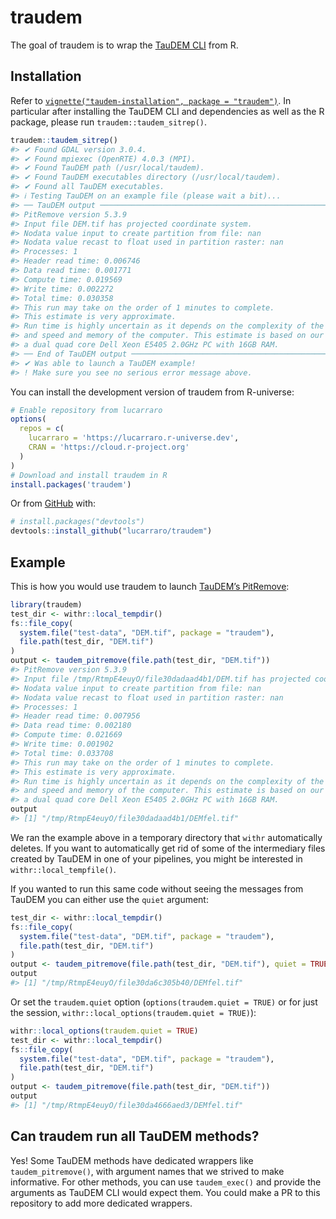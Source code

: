 
<!-- README.md is generated from README.Rmd. Please edit that file -->

# traudem

<!-- badges: start -->
<!-- badges: end -->

The goal of traudem is to wrap the [TauDEM
CLI](https://hydrology.usu.edu/taudem/taudem5/index.html) from R.

## Installation

Refer to
[`vignette("taudem-installation", package = "traudem")`](https://lucarraro.github.io/traudem/articles/taudem-installation.html).
In particular after installing the TauDEM CLI and dependencies as well
as the R package, please run `traudem::taudem_sitrep()`.

``` r
traudem::taudem_sitrep()
#> ✔ Found GDAL version 3.0.4.
#> ✔ Found mpiexec (OpenRTE) 4.0.3 (MPI).
#> ✔ Found TauDEM path (/usr/local/taudem).
#> ✔ Found TauDEM executables directory (/usr/local/taudem).
#> ✔ Found all TauDEM executables.
#> ℹ Testing TauDEM on an example file (please wait a bit)...
#> ── TauDEM output ───────────────────────────────────────────────────────────────
#> PitRemove version 5.3.9
#> Input file DEM.tif has projected coordinate system.
#> Nodata value input to create partition from file: nan
#> Nodata value recast to float used in partition raster: nan
#> Processes: 1
#> Header read time: 0.006746
#> Data read time: 0.001771
#> Compute time: 0.019569
#> Write time: 0.002272
#> Total time: 0.030358
#> This run may take on the order of 1 minutes to complete.
#> This estimate is very approximate. 
#> Run time is highly uncertain as it depends on the complexity of the input data 
#> and speed and memory of the computer. This estimate is based on our testing on 
#> a dual quad core Dell Xeon E5405 2.0GHz PC with 16GB RAM.
#> ── End of TauDEM output ────────────────────────────────────────────────────────
#> ✔ Was able to launch a TauDEM example!
#> ! Make sure you see no serious error message above.
```

You can install the development version of traudem from R-universe:

``` r
# Enable repository from lucarraro
options(
  repos = c(
    lucarraro = 'https://lucarraro.r-universe.dev',
    CRAN = 'https://cloud.r-project.org'
  )
)
# Download and install traudem in R
install.packages('traudem')
```

Or from [GitHub](https://github.com/) with:

``` r
# install.packages("devtools")
devtools::install_github("lucarraro/traudem")
```

## Example

This is how you would use traudem to launch [TauDEM’s
PitRemove](https://hydrology.usu.edu/taudem/taudem5/help53/PitRemove.html):

``` r
library(traudem)
test_dir <- withr::local_tempdir()
fs::file_copy(
  system.file("test-data", "DEM.tif", package = "traudem"),
  file.path(test_dir, "DEM.tif")
)
output <- taudem_pitremove(file.path(test_dir, "DEM.tif"))
#> PitRemove version 5.3.9
#> Input file /tmp/RtmpE4euyO/file30dadaad4b1/DEM.tif has projected coordinate system.
#> Nodata value input to create partition from file: nan
#> Nodata value recast to float used in partition raster: nan
#> Processes: 1
#> Header read time: 0.007956
#> Data read time: 0.002180
#> Compute time: 0.021669
#> Write time: 0.001902
#> Total time: 0.033708
#> This run may take on the order of 1 minutes to complete.
#> This estimate is very approximate. 
#> Run time is highly uncertain as it depends on the complexity of the input data 
#> and speed and memory of the computer. This estimate is based on our testing on 
#> a dual quad core Dell Xeon E5405 2.0GHz PC with 16GB RAM.
output
#> [1] "/tmp/RtmpE4euyO/file30dadaad4b1/DEMfel.tif"
```

We ran the example above in a temporary directory that `withr`
automatically deletes. If you want to automatically get rid of some of
the intermediary files created by TauDEM in one of your pipelines, you
might be interested in `withr::local_tempfile()`.

If you wanted to run this same code without seeing the messages from
TauDEM you can either use the `quiet` argument:

``` r
test_dir <- withr::local_tempdir()
fs::file_copy(
  system.file("test-data", "DEM.tif", package = "traudem"),
  file.path(test_dir, "DEM.tif")
)
output <- taudem_pitremove(file.path(test_dir, "DEM.tif"), quiet = TRUE)
output
#> [1] "/tmp/RtmpE4euyO/file30da6c305b40/DEMfel.tif"
```

Or set the `traudem.quiet` option (`options(traudem.quiet = TRUE)` or
for just the session, `withr::local_options(traudem.quiet = TRUE)`):

``` r
withr::local_options(traudem.quiet = TRUE)
test_dir <- withr::local_tempdir()
fs::file_copy(
  system.file("test-data", "DEM.tif", package = "traudem"),
  file.path(test_dir, "DEM.tif")
)
output <- taudem_pitremove(file.path(test_dir, "DEM.tif"))
output
#> [1] "/tmp/RtmpE4euyO/file30da4666aed3/DEMfel.tif"
```

## Can traudem run all TauDEM methods?

Yes! Some TauDEM methods have dedicated wrappers like
`taudem_pitremove()`, with argument names that we strived to make
informative. For other methods, you can use `taudem_exec()` and provide
the arguments as TauDEM CLI would expect them. You could make a PR to
this repository to add more dedicated wrappers.
